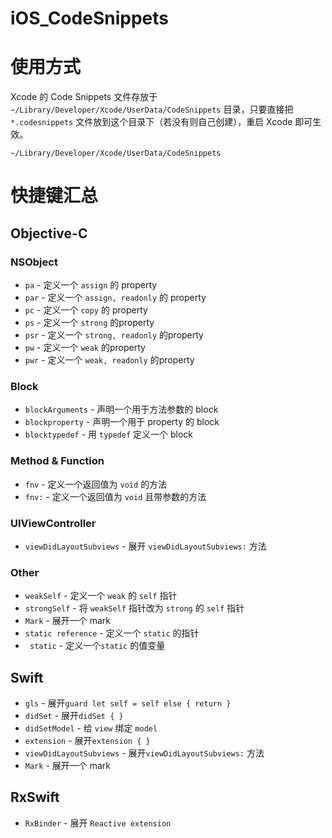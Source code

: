 # iOS_CodeSnippets
# 使用方式
Xcode 的 Code Snippets 文件存放于 `~/Library/Developer/Xcode/UserData/CodeSnippets` 目录，只要直接把 `*.codesnippets` 文件放到这个目录下（若没有则自己创建），重启 Xcode 即可生效。

```
~/Library/Developer/Xcode/UserData/CodeSnippets
```
# 快捷键汇总
## Objective-C
### NSObject
* `pa` - 定义一个 `assign` 的 property
* `par` - 定义一个 `assign, readonly` 的 property
* `pc` - 定义一个 `copy` 的 property
* `ps` - 定义一个 `strong` 的property
* `psr` - 定义一个 `strong, readonly` 的property
* `pw` - 定义一个 `weak` 的property
* `pwr` - 定义一个 `weak, readonly` 的property

### Block
* `blockArguments` - 声明一个用于方法参数的 block
* `blockproperty` - 声明一个用于 property 的 block
* `blocktypedef` - 用 `typedef` 定义一个 block

### Method & Function
* `fnv` - 定义一个返回值为 `void` 的方法
* `fnv:` - 定义一个返回值为 `void` 且带参数的方法

### UIViewController
* `viewDidLayoutSubviews` - 展开 `viewDidLayoutSubviews:` 方法

### Other
* `weakSelf` - 定义一个 `weak` 的 `self` 指针
* `strongSelf` - 将 `weakSelf` 指针改为 `strong` 的 `self` 指针
* `Mark` - 展开一个 mark 
* `static reference` - 定义一个 `static` 的指针
* ` static` - 定义一个`static` 的值变量

## Swift 
* `gls` - 展开`guard let self = self else { return }`
* `didSet` - 展开`didSet { }`
* `didSetModel` - 给 `view` 绑定 `model`
* `extension` - 展开`extension { }`
* `viewDidLayoutSubviews` - 展开`viewDidLayoutSubviews:` 方法
* `Mark` - 展开一个 mark 

## RxSwift
* `RxBinder` - 展开 `Reactive extension`
